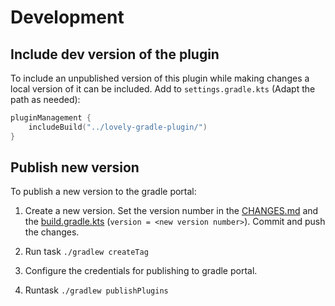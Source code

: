 # Development

## Include dev version of the plugin

To include an unpublished version of this plugin while making changes a local version of it can be included.
Add to `settings.gradle.kts` (Adapt the path as needed):

```kotlin
pluginManagement {
    includeBuild("../lovely-gradle-plugin/")
}
```

## Publish new version

To publish a new version to the gradle portal:

1. Create a new version. Set the version number in the [CHANGES.md](CHANGES.md) and the 
   [build.gradle.kts](build.gradle.kts) (`version = <new version number>`). Commit and push the changes. 

2. Run task `./gradlew createTag`

3. Configure the credentials for publishing to gradle portal.

4. Runtask `./gradlew publishPlugins`
